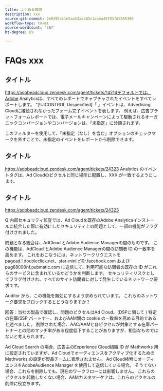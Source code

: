 ```yaml
---
title: よくある質問
description: xxx
source-git-commit: 2e0395dc1e5aa52adc83c1aaea49793fd5555390
workflow-type: tm+mt
source-wordcount: '367'
ht-degree: 0%

---
```


# FAQs xxx

## タイトル

https://adobeadcloud.zendesk.com/agent/tickets/14214デフォルトでは、Adobe Analyticsは、すべてのレポートでキャプチャされたイベントをすべてレポートします。 &quot;[!UICONTROL Unspecified]「 」イベントは、Advertising Cloudに接続されなかったフォーム完了イベントを表します。 例えば、広告プラットフォームレポートでは、電子メールキャンペーンによって駆動されるオーガニックコンバージョンやコンバージョンは、「未指定」に分類されます。

このフィルターを使用して、「未指定（なし）を含む」オプションのチェックマークを外すことで、未指定のイベントをレポートから削除できます。 <!-- Not sure if this is in DSP or in Analytics Workspace -->

## タイトル

https://adobeadcloud.zendesk.com/agent/tickets/24323 Analytics のイベントタグは、Ad Cloudのピクセルと同じ場所に配置し、XXX が一致するようにします。

## タイトル

https://adobeadcloud.zendesk.com/agent/tickets/24323

Q:内部セキュリティ監査では、Ad Cloudを既存のAdobe Analyticsインストールに統合した際に有効にしたセキュリティ上の問題として、一部の機能がフラグ付けされました。

問題となる統合は、AdCloud とAdobe Audience Managerの間のものです。 この機能は、AdCloud とAdobe Audience Managerの間の訪問者 ID の一致率を高めます。 これをおこなうには、ネットワークリクエストを pagead.l.doubleclick.net、star-mini.c10r.facebook.com およびpug88000nf.pubmatic.com に送信して、利用可能な訪問者の既存の ID がこれらのサービスに含まれているかどうかを判断します。 セキュリティリスクとしてフラグ付けされ、すべてのサイト訪問者に対して発生しているネットワーク要求です。

Auditor から、この機能を無効にするよう求められています。 これらのネットワーク要求をブロックするとどうなりますか？

回答：当社の製品で確認し、問題のピクセルはAd Cloud、(DSPに関して ) 特定の在庫/SSP パートナー、およびAAM間の cookie の一致率を高める目的であると述べました。  削除された場合、AAC/AAMと各ピクセルが対象とする在庫パートナーとの間のマッチ率がある程度低下することがありますが、相当なものではないと考えられます。

Ad Cloud Search の場合、広告主のExperience Cloud組織 ID が Mathworks 用に設定されていますが、Ad Cloudでオーディエンスをアクティブ化するための Mathworks の設定が製品チームに表示されません。 Ad Cloud検索にオーディエンスをAdobeAudience Manager を使用して送信している場合。 そうでない場合、これらを削除しても、現在のワークフローには影響しません。 これらのピクセルを起動したくない場合、AAMカスタマーケアは、これらのピクセルの削除に役立ちます。

